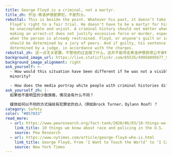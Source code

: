 ```yaml
---
title: George Floyd is a criminal, not a martyr.
title_zh: 乔治·弗洛伊德是罪犯，不是烈士。
rebuttal: This is beside the point. Whatever his past, it doesn’t take away
  Floyd’s right to a fair trial. He doesn’t have to be a martyr for his death to
  be unacceptable and unjust. A criminal history should not matter when a cop is
  making an arrest—it does not justify excessive force or murder, especially
  when the person is already restrained. Floyd, or anyone's guilt or innocence
  should be determined by a jury of peers. And if guilty, his sentence should be
  determined by a judge, in accordance with the charges.
rebuttal_zh: 这一点无关紧要。不管他的过去做了什么，这并不能夺走弗洛伊德获得公平审判的权利。他不必成为烈士，他的死是不可接受的和不公正的。当警察进行逮捕时，犯罪史并不重要，它不能成为过度使用武力或谋杀的理由，尤其是当此人已经受到人身限制时。弗洛伊德，或者任何人的有罪或无罪应该由陪审团来决定。如果有罪，他的刑期应该由法官根据指控确定。
background_image_url: https://live.staticflickr.com/65535/49958895677_9ecc95179d_b.jpg
background_image_alignment: right
ask_yourself: >-
  - How would this situation have been different if he was not a visible
  minority?

  - How does the media portray white people with criminal histories differently (e.g. Brock Turner, Dylann Roof)?
ask_yourself_zh: |-
  如果他不是明显的少数族裔，情况会有什么不同？

  媒体如何以不同的方式描绘有犯罪史的白人（例如Brock Turner，Dylann Roof）？
category: Safety
color: "#B57033"
read_more:
  - url: https://www.pewresearch.org/fact-tank/2020/06/03/10-things-we-know-about-race-and-policing-in-the-u-s/
    link_title: 10 things we know about race and policing in the U.S.
    source: Pew Research
  - url: https://www.nytimes.com/article/george-floyd-who-is.html
    link_title: George Floyd, From ‘I Want to Touch the World’ to ‘I Can’t Breathe’
    source: New York Times
---
```

